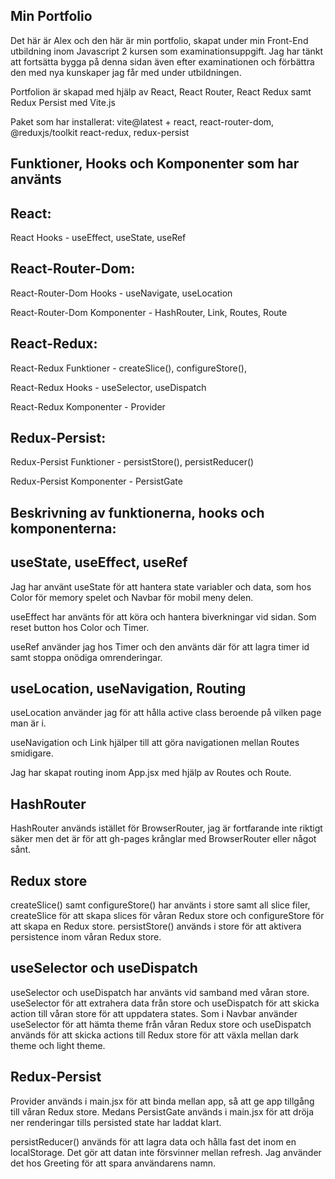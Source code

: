 Min Portfolio 
---
Det här är Alex och den här är min portfolio, skapat under min Front-End utbildning inom Javascript 2 kursen som examinationsuppgift. Jag har tänkt att fortsätta bygga på denna sidan även efter examinationen och förbättra den med nya kunskaper jag får med under utbildningen.

Portfolion är skapad med hjälp av React, React Router, React Redux samt Redux Persist med Vite.js

Paket som har installerat: vite@latest + react, react-router-dom, @reduxjs/toolkit react-redux, redux-persist

Funktioner, Hooks och Komponenter som har använts
---
React:
---
React Hooks - useEffect, useState, useRef

React-Router-Dom:
---
React-Router-Dom Hooks - useNavigate, useLocation

React-Router-Dom Komponenter - HashRouter, Link, Routes, Route

React-Redux:
---
React-Redux Funktioner - createSlice(), configureStore(), 

React-Redux Hooks - useSelector, useDispatch

React-Redux Komponenter - Provider

Redux-Persist:
---
Redux-Persist Funktioner - persistStore(), persistReducer()

Redux-Persist Komponenter - PersistGate

Beskrivning av funktionerna, hooks och komponenterna:
---
useState, useEffect, useRef
---
Jag har använt useState för att hantera state variabler och data, som hos Color för memory spelet och Navbar för mobil meny delen. 

useEffect har använts för att köra och hantera biverkningar vid sidan. Som reset button hos Color och Timer.

useRef använder jag hos Timer och den använts där för att lagra timer id samt stoppa onödiga omrenderingar.

useLocation, useNavigation, Routing
---
useLocation använder jag för att hålla active class beroende på vilken page man är i.

useNavigation och Link hjälper till att göra navigationen mellan Routes smidigare.

Jag har skapat routing inom App.jsx med hjälp av Routes och Route.

HashRouter
---
HashRouter används istället för BrowserRouter, jag är fortfarande inte riktigt säker men det är för att gh-pages krånglar med BrowserRouter eller något sånt.

Redux store
---
createSlice() samt configureStore() har använts i store samt all slice filer, createSlice för att skapa slices för våran Redux store och configureStore för att skapa en Redux store. persistStore() används i store för att aktivera persistence inom våran Redux store.

useSelector och useDispatch
---
useSelector och useDispatch har använts vid samband med våran store. useSelector för att extrahera data från store och useDispatch för att skicka action till våran store för att uppdatera states. Som i Navbar använder useSelector för att hämta theme från våran Redux store och useDispatch används för att skicka actions till Redux store för att växla mellan dark theme och light theme.

Redux-Persist
---
Provider används i main.jsx för att binda mellan app, så att ge app tillgång till våran Redux store. Medans PersistGate används i main.jsx för att dröja ner renderingar tills persisted state har laddat klart.

persistReducer() används för att lagra data och hålla fast det inom en localStorage. Det gör att datan inte försvinner mellan refresh. Jag använder det hos Greeting för att spara användarens namn.


